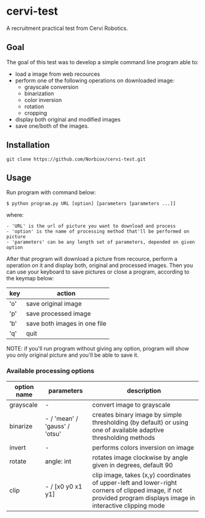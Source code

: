 # cervi-test
A recruitment practical test from Cervi Robotics.


## Goal

The goal of this test was to develop a simple command line program able to:

* load a image from web recources
* perform one of the following operations on downloaded image:
    - grayscale conversion
    - binarization
    - color inversion
    - rotation
    - cropping
* display both original and modified images
* save one/both of the images.

## Installation

    git clone https://github.com/Norbiox/cervi-test.git
    

## Usage

Run program with command below:

    $ python program.py URL [option] [parameters [parameters ...]]

where: 

    - 'URL' is the url of picture you want to download and process
    - 'option' is the name of processing method that'll be performed on picture
    - 'parameters' can be any length set of parameters, depended on given option
    
After that program will download a picture from recource, perform a operation on it and display both, original and processed images. Then you can use your keyboard to save pictures or close a program, according to the keymap below:

| key  | action                        |
| ---- | ----------------------------- |
| 'o'  | save original image           |
| 'p'  | save processed image          |
| 'b'  | save both images in one file  |
| 'q'  | quit                          |

NOTE: if you'll run program without giving any option, program will show you only original picture and you'll be able to save it.

### Available processing options

| option name | parameters | description |
| ----------- | ---------- | ----------- |
| grayscale   | -          | convert image to grayscale |
| binarize    | - / 'mean' / 'gauss' / 'otsu' | creates binary image by simple thresholding (by default) or using one of available adaptive thresholding methods |
| invert      | -          | performs colors inversion on image |
| rotate      | angle: int | rotates image clockwise by angle given in degrees, default 90 |
| clip        | - / [x0 y0 x1 y1] | clip image, takes (x,y) coordinates of upper-left and lower-right corners of clipped image, if not provided program displays image in interactive clipping mode |
